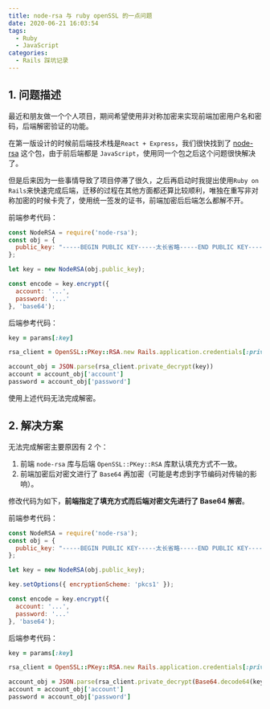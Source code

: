 ```yaml
---
title: node-rsa 与 ruby openSSL 的一点问题
date: 2020-06-21 16:03:54
tags:
  - Ruby
  - JavaScript
categories:
  - Rails 踩坑记录
---
```

## 1. 问题描述
最近和朋友做一个个人项目，期间希望使用非对称加密来实现前端加密用户名和密码，后端解密验证的功能。

在第一版设计的时候前后端技术栈是`React + Express`，我们很快找到了 [node-rsa](https://www.npmjs.com/package/node-rsa) 这个包，由于前后端都是 `JavaScript`，使用同一个包之后这个问题很快解决了。

但是后来因为一些事情导致了项目停滞了很久，之后再启动时我提出使用`Ruby on Rails`来快速完成后端，迁移的过程在其他方面都还算比较顺利，唯独在重写非对称加密的时候卡壳了，使用统一签发的证书，前端加密后后端怎么都解不开。

前端参考代码：
~~~ JavaScript
const NodeRSA = require('node-rsa');
const obj = {
  public_key: "-----BEGIN PUBLIC KEY-----太长省略-----END PUBLIC KEY-----"
};

let key = new NodeRSA(obj.public_key);

const encode = key.encrypt({
  account: '...',
  password: '...'
}, 'base64');
~~~
后端参考代码：
~~~ruby
key = params[:key]

rsa_client = OpenSSL::PKey::RSA.new Rails.application.credentials[:private_key]

account_obj = JSON.parse(rsa_client.private_decrypt(key))
account = account_obj['account']
password = account_obj['password']
~~~

使用上述代码无法完成解密。

## 2. 解决方案
无法完成解密主要原因有 2 个：
1. 前端 `node-rsa` 库与后端 `OpenSSL::PKey::RSA` 库默认填充方式不一致。
2. 前端加密后对密文进行了 `Base64` 再加密（可能是考虑到字节编码对传输的影响）。

修改代码为如下，**前端指定了填充方式而后端对密文先进行了 Base64 解密**。

前端参考代码：
~~~ JavaScript
const NodeRSA = require('node-rsa');
const obj = {
  public_key: "-----BEGIN PUBLIC KEY-----太长省略-----END PUBLIC KEY-----"
};

let key = new NodeRSA(obj.public_key);

key.setOptions({ encryptionScheme: 'pkcs1' });

const encode = key.encrypt({
  account: '...',
  password: '...'
}, 'base64');
~~~
后端参考代码：
~~~ ruby
key = params[:key]

rsa_client = OpenSSL::PKey::RSA.new Rails.application.credentials[:private_key]

account_obj = JSON.parse(rsa_client.private_decrypt(Base64.decode64(key)))
account = account_obj['account']
password = account_obj['password']
~~~
